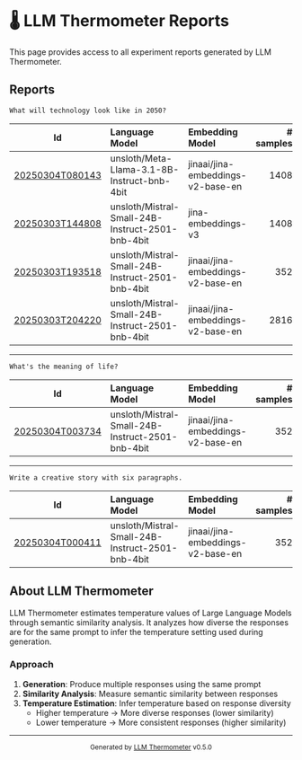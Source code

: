 # 🌡️ LLM Thermometer Reports

This page provides access to all experiment reports generated by LLM Thermometer.

## Reports

```
What will technology look like in 2050?
```

| Id | Language Model | Embedding Model | # samples |
|:---:|:---|:---|---:|
| [20250304T080143](reports/20250304T080143.md) | unsloth/Meta-Llama-3.1-8B-Instruct-bnb-4bit | jinaai/jina-embeddings-v2-base-en | 1408 |
| [20250303T144808](reports/20250303T144808.md) | unsloth/Mistral-Small-24B-Instruct-2501-bnb-4bit | jina-embeddings-v3 | 1408 |
| [20250303T193518](reports/20250303T193518.md) | unsloth/Mistral-Small-24B-Instruct-2501-bnb-4bit | jinaai/jina-embeddings-v2-base-en | 352 |
| [20250303T204220](reports/20250303T204220.md) | unsloth/Mistral-Small-24B-Instruct-2501-bnb-4bit | jinaai/jina-embeddings-v2-base-en | 2816 |
---
```
What's the meaning of life?
```

| Id | Language Model | Embedding Model | # samples |
|:---:|:---|:---|---:|
| [20250304T003734](reports/20250304T003734.md) | unsloth/Mistral-Small-24B-Instruct-2501-bnb-4bit | jinaai/jina-embeddings-v2-base-en | 352 |
---
```
Write a creative story with six paragraphs.
```

| Id | Language Model | Embedding Model | # samples |
|:---:|:---|:---|---:|
| [20250304T000411](reports/20250304T000411.md) | unsloth/Mistral-Small-24B-Instruct-2501-bnb-4bit | jinaai/jina-embeddings-v2-base-en | 352 |


## About LLM Thermometer

LLM Thermometer estimates temperature values of Large Language Models through semantic similarity analysis. It analyzes how diverse the responses are for the same prompt to infer the temperature setting used during generation.

### Approach

1. **Generation**: Produce multiple responses using the same prompt
2. **Similarity Analysis**: Measure semantic similarity between responses
3. **Temperature Estimation**: Infer temperature based on response diversity
   - Higher temperature → More diverse responses (lower similarity)
   - Lower temperature → More consistent responses (higher similarity)

---

<div align="center">
  <sub>Generated by <a href="https://github.com/S1M0N38/llm-thermometer">LLM Thermometer</a> v0.5.0</sub>
</div>